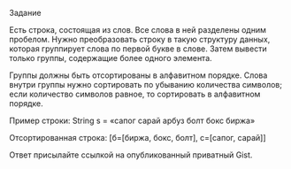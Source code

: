 Задание

Есть строка, состоящая из слов. Все слова в ней разделены одним пробелом. Нужно преобразовать строку в такую структуру данных, которая группирует слова по первой букве в слове. Затем вывести только группы, содержащие более одного элемента.

Группы должны быть отсортированы в алфавитном порядке. Слова внутри группы нужно сортировать по убыванию количества символов; если количество символов равное, то сортировать в алфавитном порядке.

Пример строки: String s = «сапог сарай арбуз болт бокс биржа»

Отсортированная строка: [б=[биржа, бокс, болт], c=[caпог, сарай]]

Ответ присылайте ссылкой на опубликованный приватный Gist.